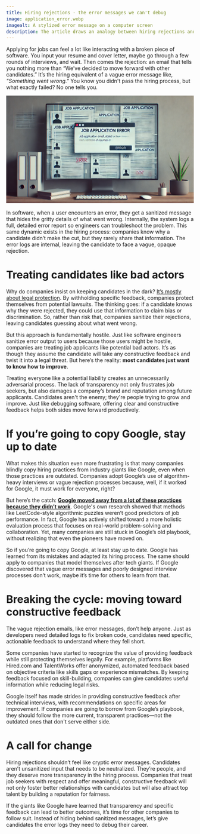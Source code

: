 ```yaml
---
title: Hiring rejections - the error messages we can't debug
image: application_error.webp
imagealt: A stylized error message on a computer screen
description: The article draws an analogy between hiring rejections and error messages in software development, highlighting the frustrations of a non-transparent hiring process and urging companies to provide more constructive feedback.
---
```


Applying for jobs can feel a lot like interacting with a broken piece of software. You input your resume and cover letter, maybe go through a few rounds of interviews, and wait. Then comes the rejection: an email that tells you nothing more than “We’ve decided to move forward with other candidates.” It’s the hiring equivalent of a vague error message like, *"Something went wrong."* You know you didn't pass the hiring process, but what exactly failed? No one tells you.

![Job Application Error](/images/application_error.webp "Job Application Error")


In software, when a user encounters an error, they get a sanitized message that hides the gritty details of what went wrong. Internally, the system logs a full, detailed error report so engineers can troubleshoot the problem. This same dynamic exists in the hiring process: companies know why a candidate didn’t make the cut, but they rarely share that information. The error logs are internal, leaving the candidate to face a vague, opaque rejection.

# Treating candidates like bad actors

Why do companies insist on keeping candidates in the dark? [It’s mostly about legal protection](https://www.bbc.com/worklife/article/20240123-why-employers-are-stingy-with-job-interview-feedback). By withholding specific feedback, companies protect themselves from potential lawsuits. The thinking goes: if a candidate knows why they were rejected, they could use that information to claim bias or discrimination. So, rather than risk that, companies sanitize their rejections, leaving candidates guessing about what went wrong.

But this approach is fundamentally hostile. Just like software engineers sanitize error output to users because those users might be hostile, companies are treating job applicants like potential bad actors. It’s as though they assume the candidate will take any constructive feedback and twist it into a legal threat. But here’s the reality: **most candidates just want to know how to improve**. 

Treating everyone like a potential liability creates an unnecessarily adversarial process. The lack of transparency not only frustrates job seekers, but also damages a company’s brand and reputation among future applicants. Candidates aren't the enemy; they're people trying to grow and improve. Just like debugging software, offering clear and constructive feedback helps both sides move forward productively.

# If you’re going to copy Google, stay up to date

What makes this situation even more frustrating is that many companies blindly copy hiring practices from industry giants like Google, even when those practices are outdated. Companies adopt Google’s use of algorithm-heavy interviews or vague rejection processes because, well, if it worked for Google, it must work for everyone, right? 

But here’s the catch: [**Google moved away from a lot of these practices because they didn’t work**](https://abcnews.go.com/blogs/business/2013/06/google-skips-waste-of-time-brainteaser-interview-questions). Google's own research showed that methods like LeetCode-style algorithmic puzzles weren’t good predictors of job performance. In fact, Google has actively shifted toward a more holistic evaluation process that focuses on real-world problem-solving and collaboration. Yet, many companies are still stuck in Google’s old playbook, without realizing that even the pioneers have moved on.

So if you’re going to copy Google, at least stay up to date. Google has learned from its mistakes and adapted its hiring process. The same should apply to companies that model themselves after tech giants. If Google discovered that vague error messages and poorly designed interview processes don’t work, maybe it’s time for others to learn from that.

# Breaking the cycle: moving toward constructive feedback

The vague rejection emails, like error messages, don’t help anyone. Just as developers need detailed logs to fix broken code, candidates need specific, actionable feedback to understand where they fell short. 

Some companies have started to recognize the value of providing feedback while still protecting themselves legally. For example, platforms like Hired.com and TalentWorks offer anonymized, automated feedback based on objective criteria like skills gaps or experience mismatches. By keeping feedback focused on skill-building, companies can give candidates useful information while reducing legal risks. 

Google itself has made strides in providing constructive feedback after technical interviews, with recommendations on specific areas for improvement. If companies are going to borrow from Google’s playbook, they should follow the more current, transparent practices—not the outdated ones that don't serve either side.

# A call for change

Hiring rejections shouldn’t feel like cryptic error messages. Candidates aren’t unsanitized input that needs to be neutralized. They’re people, and they deserve more transparency in the hiring process. Companies that treat job seekers with respect and offer meaningful, constructive feedback will not only foster better relationships with candidates but will also attract top talent by building a reputation for fairness.

If the giants like Google have learned that transparency and specific feedback can lead to better outcomes, it’s time for other companies to follow suit. Instead of hiding behind sanitized messages, let’s give candidates the error logs they need to debug their career.
